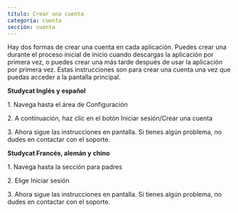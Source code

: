 ```yaml
---
título: Crear una cuenta
categoría: cuenta
sección: cuenta
---
```

Hay dos formas de crear una cuenta en cada aplicación. Puedes crear una durante el proceso inicial de inicio cuando descargas la aplicación por primera vez, o puedes crear una más tarde después de usar la aplicación por primera vez. Estas instrucciones son para crear una cuenta una vez que puedas acceder a la pantalla principal.

**Studycat Inglés y español**

1\. Navega hasta el área de Configuración 

2\. A continuación, haz clic en el botón Iniciar sesión/Crear una cuenta

3\. Ahora sigue las instrucciones en pantalla. Si tienes algún problema, no dudes en contactar con el soporte.

**Studycat Francés, alemán y chino**

1\. Navega hasta la sección para padres 

2\. Elige Iniciar sesión

3\. Ahora sigue las instrucciones en pantalla. Si tienes algún problema, no dudes en contactar con el soporte.